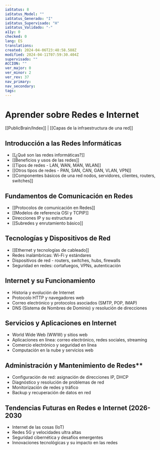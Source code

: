 ```yaml
---
iaStatus: 8
iaStatus_Model: ""
iaStatus_Generado: "I"
iaStatus_Supervisado: "H"
iaStatus_Validado: "-"
a11y: 0
checked: 0
lang: ES
translations: 
created: 2024-04-06T23:48:58.588Z
modified: 2024-04-11T07:59:30.404Z
supervisado: ""
ACCION: ""
ver_major: 0
ver_minor: 2
ver_rev: 37
nav_primary: 
nav_secondary: 
tags:
---
```

# Aprender sobre Redes e Internet

[[PublicBrain/Index]] |  [[Capas de la infraestructura de una red]]

## **Introducción a las Redes Informáticas**

- [[¿Qué son las redes informáticas?]]
- [[Beneficios y usos de las redes]]
- [[Tipos de redes - LAN, WAN, MAN, WLAN]]
- [[Otros tipos de redes - PAN, SAN, CAN, GAN, VLAN, VPN]]
- [[Componentes básicos de una red nodos, servidores, clientes, routers, switches]]

## **Fundamentos de Comunicación en Redes**

* [[Protocolos de comunicación en Redes]]
* [[Modelos de referencia OSI y TCPIP]]
* Direcciones IP y su estructura
* [[Subredes y enrutamiento básico]]
## **Tecnologías y Dispositivos de Red**

* [[Ethernet y tecnologías de cableado]]
* Redes inalámbricas: Wi-Fi y estándares
* Dispositivos de red -  routers, switches, hubs, firewalls
* Seguridad en redes: cortafuegos, VPNs, autenticación
## **Internet y su Funcionamiento**

* Historia y evolución de Internet
* Protocolo HTTP y navegadores web
* Correo electrónico y protocolos asociados (SMTP, POP, IMAP)
* DNS (Sistema de Nombres de Dominio) y resolución de direcciones
## **Servicios y Aplicaciones en Internet**

* World Wide Web (WWW) y sitios web
* Aplicaciones en línea: correo electrónico, redes sociales, streaming
* Comercio electrónico y seguridad en línea
* Computación en la nube y servicios web
## Administración y Mantenimiento de Redes**

* Configuración de red: asignación de direcciones IP, DHCP
* Diagnóstico y resolución de problemas de red
* Monitorización de redes y tráfico
* Backup y recuperación de datos en red
## **Tendencias Futuras en Redes e Internet (2026-2030**

* Internet de las cosas (IoT)
* Redes 5G y velocidades ultra altas
* Seguridad cibernética y desafíos emergentes
* Innovaciones tecnológicas y su impacto en las redes
